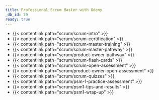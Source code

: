 ```yaml
---
title: Professional Scrum Master with Udemy
_db_id: 79
ready: true
---
```



- {{< contentlink path="scrum/scrum-intro" >}}
- {{< contentlink path="scrum/scrum-certification" >}}
- {{< contentlink path="scrum/scrum-master-training" >}}
- {{< contentlink path="scrum/scrum-master-pathway" >}}
- {{< contentlink path="scrum/product-owner-pathway" >}}
- {{< contentlink path="scrum/scrum-flash-cards" >}}
- {{< contentlink path="scrum/scrum-open-assessment" >}}
- {{< contentlink path="scrum/product-owner-open-assessment" >}}
- {{< contentlink path="scrum/scrum-quizzes" >}}
- {{< contentlink path="scrum/psm-1-practice-assessment" >}}
- {{< contentlink path="scrum/psm1-tips-and-results" >}}
- {{< contentlink path="scrum/psm1-wrap-up" >}}
